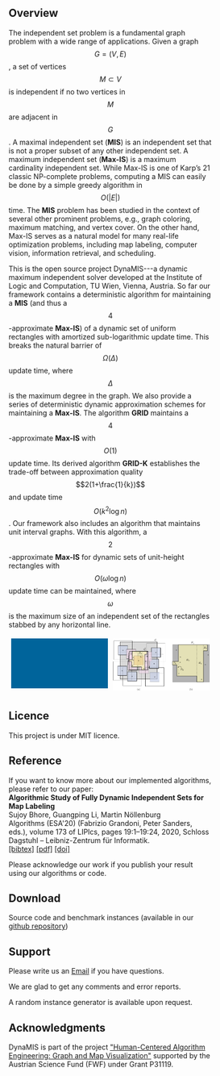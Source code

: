 <script src="https://cdn.mathjax.org/mathjax/latest/MathJax.js?config=TeX-AMS-MML_HTMLorMML" type="text/javascript"></script>
<style>
* {
  box-sizing: border-box;
}

.column {
  float: left;
  width: 50%;
  padding: 5px;
}

/* Clearfix (clear floats) */
.row::after {
  content: "";
  clear: both;
  display: table;
}
</style>

## Overview

The independent set problem is a fundamental graph problem with a wide range of applications. Given a graph $$G = (V, E)$$, a set of vertices $$M \subset V$$ is independent if no two vertices in $$M$$ are adjacent in $$G$$. A maximal independent set (**MIS**) is an independent set that
is not a proper subset of any other independent set. A maximum independent set (**Max-IS**) is a maximum cardinality independent set. While Max-IS is one of Karp’s 21 classic NP-complete problems, computing a MIS can easily be done by a simple greedy algorithm in
$$O(|E|)$$ time. The **MIS** problem has been studied in the context of several other prominent
problems, e.g., graph coloring, maximum matching, and vertex cover. On the
other hand, Max-IS serves as a natural model for many real-life optimization problems,
including map labeling, computer vision, information retrieval, and scheduling.


This is the open source project DynaMIS---a dynamic maximum independent solver developed at the  Institute of Logic and Computation, TU Wien, Vienna, Austria.
So far our framework contains a deterministic algorithm for maintaining a **MIS** (and thus a $$4$$-approximate **Max-IS**) of a dynamic set of uniform rectangles with amortized sub-logarithmic update time. This breaks the natural barrier of $$\Omega(\Delta)$$ update time, where $$\Delta$$ is the maximum degree in the graph. We also provide a series of deterministic dynamic approximation schemes for maintaining a **Max-IS**. The algorithm **GRID** maintains a $$4$$-approximate **Max-IS** with $$O(1)$$ update time. Its derived algorithm **GRID-K** establishes the trade-off between approximation quality $$2(1+\frac{1}{k})$$ and update time  $$O(k^2\log n)$$. Our framework also includes an algorithm that maintains unit interval graphs. With this algorithm,  a $$2$$-approximate **Max-IS** for dynamic sets of unit-height rectangles with $$O(\omega \log n)$$ update time can be maintained, where $$\omega$$ is the maximum size of an independent set of the rectangles stabbed by any horizontal line.  

<div class="row">
  <div class="column">
    <img src="dynamis_icon.gif" width="500">
  </div>
  <div class="column">
    <img src="illu.jpg" width="500"> 
  </div>
</div>

## Licence

This project is under MIT licence. 
## Reference
If you want to know more about our implemented algorithms, please refer to our paper:<br>
**Algorithmic Study of Fully Dynamic Independent Sets for Map Labeling**<br>
Sujoy Bhore, Guangping Li, Martin Nöllenburg<br>
Algorithms (ESA'20) (Fabrizio Grandoni, Peter Sanders, eds.), volume 173 of LIPIcs, pages 19:1–19:24, 2020, Schloss Dagstuhl – Leibniz-Zentrum für Informatik.<br>
[[bibtex]](https://www.ac.tuwien.ac.at/publications/bln-asfdisl-20?file=../../publications/noellenburg-ac-web.bib) [[pdf]](https://arxiv.org/abs/2002.07611) [[doi]](https://dx.doi.org/10.4230/LIPIcs.ESA.2020.19)


Please acknowledge our work if you publish your result using our algorithms or code.

## Download
Source code and benchmark instances (available in our [github repository](https://github.com/GPLi-TUWIEN/dynaMIS))

## Support
Please write us an [Email](mailto:guangping@ac.tuwien.ac.at) if you have questions.

We are glad to get any comments and error reports.

A random instance generator is available upon request.
## Acknowledgments
DynaMIS is part of the project ["Human-Centered Algorithm Engineering: Graph and Map Visualization"](https://www.ac.tuwien.ac.at/research/humalgo/) supported by the Austrian Science Fund (FWF) under Grant P31119.
